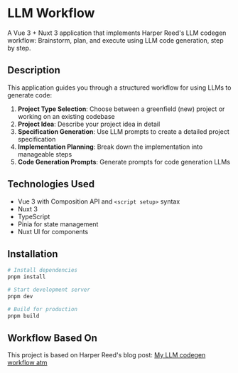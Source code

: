 # LLM Workflow

A Vue 3 + Nuxt 3 application that implements Harper Reed's LLM codegen workflow: Brainstorm, plan, and execute using LLM code generation, step by step.

## Description

This application guides you through a structured workflow for using LLMs to generate code:

1. **Project Type Selection**: Choose between a greenfield (new) project or working on an existing codebase
2. **Project Idea**: Describe your project idea in detail
3. **Specification Generation**: Use LLM prompts to create a detailed project specification
4. **Implementation Planning**: Break down the implementation into manageable steps
5. **Code Generation Prompts**: Generate prompts for code generation LLMs

## Technologies Used

- Vue 3 with Composition API and `<script setup>` syntax
- Nuxt 3
- TypeScript
- Pinia for state management
- Nuxt UI for components

## Installation

```bash
# Install dependencies
pnpm install

# Start development server
pnpm dev

# Build for production
pnpm build
```

## Workflow Based On

This project is based on Harper Reed's blog post: [My LLM codegen workflow atm](https://harper.blog/2024/03/11/my-llm-codegen-workflow-atm/)
